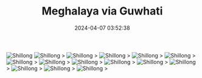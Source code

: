 ﻿---
layout: post
title:  "Meghalaya via Guwhati"
date:   2024-04-07 03:52:38
categories: Travel
hidden: true
tags: [Travel, Backpacking, RoadTrip, Himalayas, Photoblog, WeekendDiaries]
image:
  background: witewall_3.png
---
<img src="https://i.imgur.com/HiKi7U9.jpg" alt="Shillong">


<img src="https://i.imgur.com/cF8RJDF.jpg" alt="Shillong">
>

<img src="https://i.imgur.com/6AHTm7H.jpg" alt="Shillong">
>

<img src="https://i.imgur.com/YUNblBQ.jpg" alt="Shillong">
>

<img src="https://i.imgur.com/j6hjNmB.jpg" alt="Shillong">
>

<img src="https://i.imgur.com/TqEpZZV.jpg" alt="Shillong">
>

<img src="https://i.imgur.com/kmNCWvf.jpg" alt="Shillong">
>

<img src="https://i.imgur.com/yHSxMvl.jpg" alt="Shillong">
>


<img src="https://i.imgur.com/CcQAEI2.jpg" alt="Shillong">
>

<img src="https://i.imgur.com/qUr552E.jpg" alt="Shillong">
>


<img src="https://i.imgur.com/ol3szOl.jpg" alt="Shillong">
>

<img src="https://i.imgur.com/W2RLL25.jpg" alt="Shillong">
>

<img src="https://i.imgur.com/HWN8xJr.jpg" alt="Shillong">
>



<img src="https://i.imgur.com/5cSggfa.jpg" alt="Shillong">
>

<img src="https://i.imgur.com/FjfTjH9.jpg" alt="Shillong">
>
